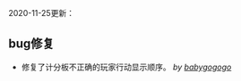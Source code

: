 2020-11-25更新：  

## bug修复  
- 修复了计分板不正确的玩家行动显示顺序。 *by [babygogogo](https://github.com/Babygogogo)*  